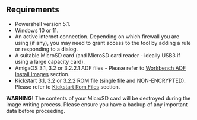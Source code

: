 ## Requirements

- Powershell version 5.1. 
- Windows 10 or 11.
- An active internet connection. Depending on which firewall you are using (if any), you may need to grant access to the tool by adding a rule or responding to a dialog.
- A suitable MicroSD card (and MicroSD card reader - ideally USB3 if using a large capacity card).
- AmigaOS 3.1, 3.2 or 3.2.2.1 ADF files - Please refer to [Workbench ADF Install Images](instructions.html#workbench-adf-install-images) section.
- Kickstart 3.1, 3.2 or 3.2.2 ROM file (single file and NON-ENCRYPTED). Please refer to [Kickstart Rom Files](instructions.html#kickstart-rom-files) section.
 
**WARNING!**
The contents of your MicroSD card will be destroyed during the image writing process. Please ensure you have a backup of any important data before proceeding.
